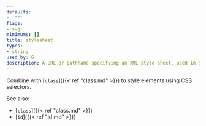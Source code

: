 ```yaml
---
defaults:
- '""'
flags:
- svg
minimums: []
title: stylesheet
types:
- string
used_by: G
description: A URL or pathname specifying an XML style sheet, used in SVG output
---
```


Combine with [`class`]({{< ref "class.md" >}}) to style elements using CSS selectors.

See also:

- [`class`]({{< ref "class.md" >}})
- [`id`]({{< ref "id.md" >}})

